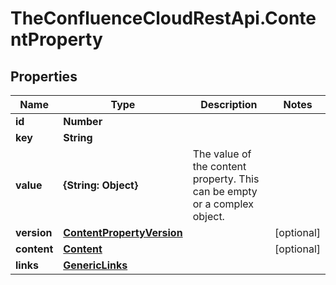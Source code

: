 # TheConfluenceCloudRestApi.ContentProperty

## Properties
Name | Type | Description | Notes
------------ | ------------- | ------------- | -------------
**id** | **Number** |  | 
**key** | **String** |  | 
**value** | **{String: Object}** | The value of the content property. This can be empty or a complex object. | 
**version** | [**ContentPropertyVersion**](ContentPropertyVersion.md) |  | [optional] 
**content** | [**Content**](Content.md) |  | [optional] 
**links** | [**GenericLinks**](GenericLinks.md) |  | 
